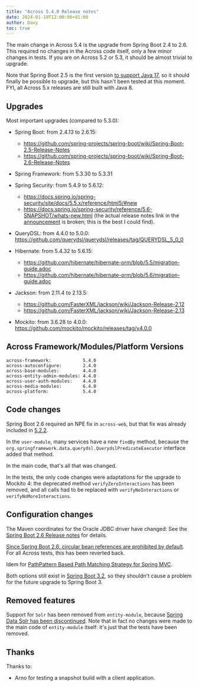 ```yaml
---
title: "Across 5.4.0 Release notes"
date: 2024-01-19T12:00:00+01:00
author: Davy
toc: true
---
```


The main change in Across 5.4 is the upgrade from Spring Boot 2.4 to
2.6. This required no changes in the Across code itself, only a few
minor changes in tests. If you are on Across 5.2 or 5.3, it should be
almost trivial to upgrade.

Note that Spring Boot 2.5 is the first version [to support Java
17](https://docs.spring.io/spring-boot/docs/2.5.x/reference/html/getting-started.html#getting-started.system-requirements),
so it should finally be possible to upgrade, but this hasn't been
tested at this moment. FYI, all Across 5.x releases are still built
with Java 8.


<!--more-->

## Upgrades

Most important upgrades (compared to 5.3.0):

- Spring Boot: from 2.4.13 to 2.6.15:

	- https://github.com/spring-projects/spring-boot/wiki/Spring-Boot-2.5-Release-Notes
	- https://github.com/spring-projects/spring-boot/wiki/Spring-Boot-2.6-Release-Notes

- Spring Framework: from 5.3.30 to 5.3.31

- Spring Security: from 5.4.9 to 5.6.12:

	- https://docs.spring.io/spring-security/site/docs/5.5.x/reference/html5/#new
	- https://docs.spring.io/spring-security/reference/5.6-SNAPSHOT/whats-new.html
      (the actual release notes link in the
      [announcement](https://spring.io/blog/2021/11/16/spring-security-5-6-0-released/)
      is broken; this is the best I could find).

- QueryDSL: from 4.4.0 to 5.0.0: https://github.com/querydsl/querydsl/releases/tag/QUERYDSL_5_0_0

- Hibernate: from 5.4.32 to 5.6.15:

	- https://github.com/hibernate/hibernate-orm/blob/5.5/migration-guide.adoc
	- https://github.com/hibernate/hibernate-orm/blob/5.6/migration-guide.adoc

- Jackson: from 2.11.4 to 2.13.5:

	- https://github.com/FasterXML/jackson/wiki/Jackson-Release-2.12
	- https://github.com/FasterXML/jackson/wiki/Jackson-Release-2.13

- Mockito: from 3.6.28 to 4.0.0: https://github.com/mockito/mockito/releases/tag/v4.0.0


## Across Framework/Modules/Platform Versions

	across-framework:            5.4.0
	across-autoconfigure:        2.4.0
	across-base-modules:         4.4.0
	across-entity-admin-modules: 4.4.0
	across-user-auth-modules:    4.4.0
	across-media-modules:        6.4.0
	across-platform:             5.4.0


## Code changes

Spring Boot 2.6 required an NPE fix in `across-web`, but that fix
was already included in [5.2.2](5.2.2.md).

In the `user-module`, many services have a new `findBy` method,
because the
`org.springframework.data.querydsl.QuerydslPredicateExecutor`
interface added that method.

In the main code, that's all that was changed.

In the tests, the only code changes were adaptations for the upgrade
to Mockito 4: the deprecated method `verifyZeroInteractions` has been
removed, and all calls had to be replaced with `verifyNoInteractions`
or `verifyNoMoreInteractions`.


## Configuration changes

The Maven coordinates for the Oracle JDBC driver have changed: See the
[Spring Boot 2.6 Release notes](
https://github.com/spring-projects/spring-boot/wiki/Spring-Boot-2.6-Release-Notes#oracle-database-driver-dependency-management)
for details.

[Since Spring Boot 2.6, circular bean references are prohibited by
default](https://github.com/spring-projects/spring-boot/wiki/Spring-Boot-2.6-Release-Notes#circular-references-prohibited-by-default). For
all Across tests, this has been reverted back.

Idem for [PathPattern Based Path Matching Strategy for Spring
MVC](https://github.com/spring-projects/spring-boot/wiki/Spring-Boot-2.6-Release-Notes#pathpattern-based-path-matching-strategy-for-spring-mvc).

Both options still exist in [Spring Boot
3.2](https://docs.spring.io/spring-boot/docs/3.2.x/reference/html/application-properties.html#appendix.application-properties),
so they shouldn't cause a problem for the future upgrade to Spring
Boot 3.


## Removed features

Support for `Solr` has been removed from `entity-module`, because
[Spring Data Solr has been
discontinued](https://spring.io/projects/spring-data-solr/). Note that
in fact no changes were made to the main code of `entity-module`
itself: it's just that the tests have been removed.


## Thanks

Thanks to:

- Arno for testing a snapshot build with a client application.
